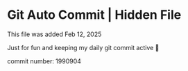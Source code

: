 # Git Auto Commit | Hidden File

This file was added Feb 12, 2025

Just for fun and keeping my daily git commit active 🤪

commit number: 1990904
